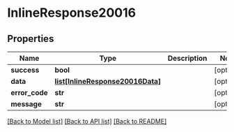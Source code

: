 # InlineResponse20016

## Properties
Name | Type | Description | Notes
------------ | ------------- | ------------- | -------------
**success** | **bool** |  | [optional] 
**data** | [**list[InlineResponse20016Data]**](InlineResponse20016Data.md) |  | [optional] 
**error_code** | **str** |  | [optional] 
**message** | **str** |  | [optional] 

[[Back to Model list]](../README.md#documentation-for-models) [[Back to API list]](../README.md#documentation-for-api-endpoints) [[Back to README]](../README.md)

